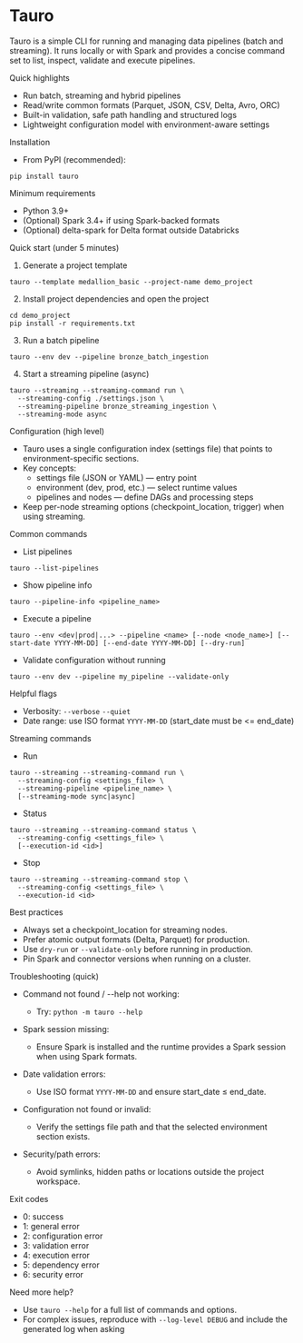 # Tauro

Tauro is a simple CLI for running and managing data pipelines (batch and streaming). It runs locally or with Spark and provides a concise command set to list, inspect, validate and execute pipelines.

Quick highlights
- Run batch, streaming and hybrid pipelines
- Read/write common formats (Parquet, JSON, CSV, Delta, Avro, ORC)
- Built-in validation, safe path handling and structured logs
- Lightweight configuration model with environment-aware settings

Installation

- From PyPI (recommended):
```
pip install tauro
```

Minimum requirements
- Python 3.9+
- (Optional) Spark 3.4+ if using Spark-backed formats
- (Optional) delta-spark for Delta format outside Databricks

Quick start (under 5 minutes)

1. Generate a project template
```
tauro --template medallion_basic --project-name demo_project
```

2. Install project dependencies and open the project
```
cd demo_project
pip install -r requirements.txt
```

3. Run a batch pipeline
```
tauro --env dev --pipeline bronze_batch_ingestion
```

4. Start a streaming pipeline (async)
```
tauro --streaming --streaming-command run \
  --streaming-config ./settings.json \
  --streaming-pipeline bronze_streaming_ingestion \
  --streaming-mode async
```

Configuration (high level)
- Tauro uses a single configuration index (settings file) that points to environment-specific sections.
- Key concepts:
  - settings file (JSON or YAML) — entry point
  - environment (dev, prod, etc.) — select runtime values
  - pipelines and nodes — define DAGs and processing steps
- Keep per-node streaming options (checkpoint_location, trigger) when using streaming.

Common commands

- List pipelines
```
tauro --list-pipelines
```

- Show pipeline info
```
tauro --pipeline-info <pipeline_name>
```

- Execute a pipeline
```
tauro --env <dev|prod|...> --pipeline <name> [--node <node_name>] [--start-date YYYY-MM-DD] [--end-date YYYY-MM-DD] [--dry-run]
```

- Validate configuration without running
```
tauro --env dev --pipeline my_pipeline --validate-only
```

Helpful flags
- Verbosity: `--verbose` `--quiet`
- Date range: use ISO format `YYYY-MM-DD` (start_date must be <= end_date)

Streaming commands

- Run
```
tauro --streaming --streaming-command run \
  --streaming-config <settings_file> \
  --streaming-pipeline <pipeline_name> \
  [--streaming-mode sync|async]
```

- Status
```
tauro --streaming --streaming-command status \
  --streaming-config <settings_file> \
  [--execution-id <id>]
```

- Stop
```
tauro --streaming --streaming-command stop \
  --streaming-config <settings_file> \
  --execution-id <id>
```

Best practices
- Always set a checkpoint_location for streaming nodes.
- Prefer atomic output formats (Delta, Parquet) for production.
- Use `dry-run` or `--validate-only` before running in production.
- Pin Spark and connector versions when running on a cluster.

Troubleshooting (quick)

- Command not found / --help not working:
  - Try: `python -m tauro --help`

- Spark session missing:
  - Ensure Spark is installed and the runtime provides a Spark session when using Spark formats.

- Date validation errors:
  - Use ISO format `YYYY-MM-DD` and ensure start_date ≤ end_date.

- Configuration not found or invalid:
  - Verify the settings file path and that the selected environment section exists.

- Security/path errors:
  - Avoid symlinks, hidden paths or locations outside the project workspace.

Exit codes
- 0: success
- 1: general error
- 2: configuration error
- 3: validation error
- 4: execution error
- 5: dependency error
- 6: security error

Need more help?
- Use `tauro --help` for a full list of commands and options.
- For complex issues, reproduce with `--log-level DEBUG` and include the generated log when asking
